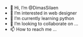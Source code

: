 - 👋 Hi, I’m @DimasSilaen
- 👀 I’m interested in web designer
- 🌱 I’m currently learning python
- 💞️ I’m looking to collaborate on ...
- 📫 How to reach me ...

<!---
DimasSilaen/DimasSilaen is a ✨ special ✨ repository because its `README.md` (this file) appears on your GitHub profile.
You can click the Preview link to take a look at your changes.
--->
